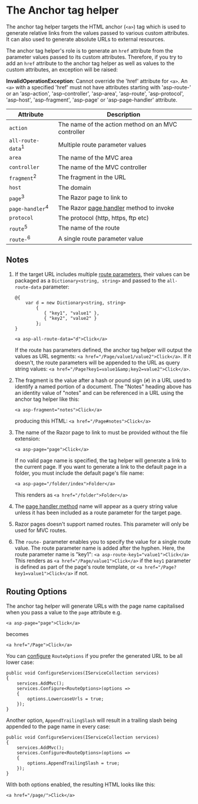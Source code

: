 ﻿# The Anchor tag helper

The anchor tag helper targets the HTML anchor (`<a>`) tag which is used to generate relative links from the values passed to various custom attributes. It can also used to generate absolute URLs to external resources.

<div class="alert alert-warning">

The anchor tag helper's role is to generate an `href` attribute from the parameter values passed to its custom attributes. Therefore, if you try to add an `href` attribute to the anchor tag helper as well as values to the custom attributes, an exception will be raised:

<div class="exception-message">

**InvalidOperationException**: Cannot override the 'href' attribute for `<a>`. An `<a>` with a specified 'href' must not have attributes starting with 'asp-route-' or an 'asp-action', 'asp-controller', 'asp-area', 'asp-route', 'asp-protocol', 'asp-host', 'asp-fragment', 'asp-page' or 'asp-page-handler' attribute.

</div>

</div>

<div>

| Attribute | Description |
| --- | --- |
| `action` | The name of the action method on an MVC controller |
| `all-route-data`<sup>1</sup> | Multiple route parameter values |
| `area` | The name of the MVC area |
| `controller` | The name of the MVC controller |
| `fragment`<sup>2</sup> | The fragment in the URL |
| `host` | The domain |
| `page`<sup>3</sup> | The Razor page to link to |
| `page-handler`<sup>4</sup> | The Razor [page handler](/razor-pages/handler-methods) method to invoke |
| `protocol` | The protocol (http, https, ftp etc) |
| `route`<sup>5</sup> | The name of the route |
| `route-`<sup>6</sup> | A single route parameter value |

## Notes

1.  If the target URL includes multiple [route parameters](/razor-pages/routing#route-data), their values can be packaged as a `Dictionary<string, string>` and passed to the `all-route-data` parameter:

    ```
    @{   
        var d = new Dictionary<string, string>
            {
               { "key1", "value1" },
               { "key2", "value2" }
            };
    }

    <a asp-all-route-data="d">Click</a>

    ```

    If the route has parameters defined, the anchor tag helper will output the values as URL segments: `<a href="/Page/value1/value2">Click</a>`. If it doesn't, the route parameters will be appended to the URL as query string values: `<a href="/Page?key1=value1&amp;key2=value2">Click</a>`.

2.  The fragment is the value after a hash or pound sign (`#`) in a URL used to identify a named portion of a document. The "Notes" heading above has an identity value of "notes" and can be referenced in a URL using the anchor tag helper like this:

    ```
    <a asp-fragment="notes">Click</a>

    ```

    producing this HTML: `<a href="/Page#notes">Click</a>`

3.  The name of the Razor page to link to must be provided without the file extension:

    ```
    <a asp-page="page">Click</a>

    ```

    If no valid page name is specified, the tag helper will generate a link to the current page. If you want to generate a link to the default page in a folder, you must include the default page's file name:

    ```
    <a asp-page="/folder/index">Folder</a>

    ```

    This renders as `<a href="/folder">Folder</a>`

4.  The [page handler method](/razor-pages/handler-methods) name will appear as a query string value unless it has been included as a route parameter for the target page.

5.  Razor pages doesn't support named routes. This parameter will only be used for MVC routes.

6.  The `route-` parameter enables you to specify the value for a single route value. The route parameter name is added after the hyphen. Here, the route parameter name is "key1":
    `<a asp-route-key1="value1">Click</a>`
    This renders as
    `<a href="/Page/value1">Click</a>`
    if the `key1` parameter is defined as part of the page's route template, or
    `<a href="/Page?key1=value1">Click</a>`
    if not.

## Routing Options

The anchor tag helper will generate URLs with the page name capitalised when you pass a value to the `page` attribute e.g.

```
<a asp-page="page">Click</a>

```

becomes

```
<a href="/Page">Click</a>

```

You can [configure](/configuration) `RouteOptions` if you prefer the generated URL to be all lower case:

```
public void ConfigureServices(IServiceCollection services)
{
    services.AddMvc();
    services.Configure<RouteOptions>(options =>
    {
        options.LowercaseUrls = true;
    });
}

```

Another option, `AppendTrailingSlash` will result in a trailing slash being appended to the page name in every case:

```
public void ConfigureServices(IServiceCollection services)
{
    services.AddMvc();
    services.Configure<RouteOptions>(options =>
    {
        options.AppendTrailingSlash = true;
    });
}

```

With both options enabled, the resulting HTML looks like this:

```
<a href="/page/">Click</a>

```

</div>